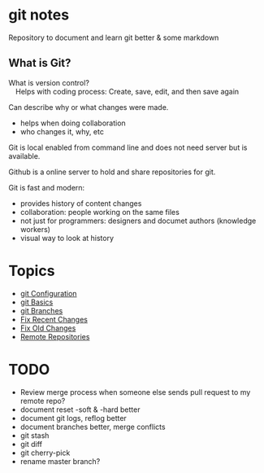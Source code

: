 # git notes

Repository to document and learn git better &amp; some markdown  


## **What is Git?**

What is version control?  
&emsp;Helps with coding process: Create, save, edit, and then save again  

Can describe why or what changes were made.  
- helps when doing collaboration
- who changes it, why, etc

Git is local enabled from command line and does not need server but is available.  

Github is a online server to hold and share repositories for git.  


Git is fast and modern:
- provides history of content changes
- collaboration: people working on the same files
- not just for programmers: designers and documet authors (knowledge workers)
- visual way to look at history


# Topics

- [git Configuration](git_config.md)
- [git Basics](git_basics.md)
- [git Branches](git_branches.md)  
- [Fix Recent Changes](Fix_Recent_Changes.md)  
- [Fix Old Changes](Fix_Old_Changes.md)
- [Remote Repositories](git_remote.md)



# TODO
- Review merge process when someone else sends pull request to my remote repo?
- document reset -soft & -hard better
- document git logs, reflog better
- document branches better, merge conflicts
- git stash
- git diff
- git cherry-pick
- rename master branch?

 